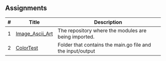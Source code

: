 ##  Assignments

|   #   | Title | Description |
| :---: | ----------- | ---------------------- |
|   1 | [Image_Ascii_Art](https://github.com/BKoch74/Image_Ascii_Art) | The repository where the modules are being imported.|
|    2| [ColorTest](https://github.com/BKoch74/Image_Ascii_Art) | Folder that contains the main.go file and the input/output|
